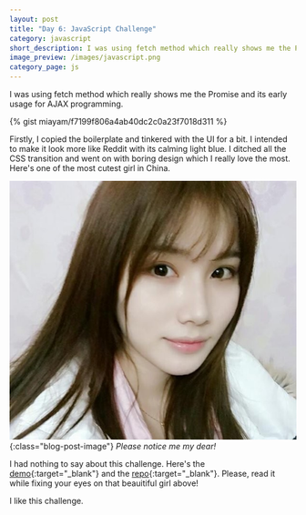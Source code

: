 ```yaml
---
layout: post
title: "Day 6: JavaScript Challenge"
category: javascript
short_description: I was using fetch method which really shows me the Promise and its early usage for AJAX programming.
image_preview: /images/javascript.png
category_page: js
---
```


I was using fetch method which really shows me the Promise and its early usage for AJAX
programming.

{% gist miayam/f7199f806a4ab40dc2c0a23f7018d311 %}

Firstly, I copied the boilerplate and tinkered with the UI for a bit. I intended to make it look more
like Reddit with its calming light blue. I ditched all the CSS transition and went on with boring
design which I really love the most. Here's one of the most cutest girl in China.

![she is also cute](/images/chen.jpg){:class="blog-post-image"}
<em class="description">Please notice me my dear!</em>

I had nothing to say about this challenge. Here's the [demo](/demo_day6){:target="_blank"} and
the [repo](https://github.com/miayam/js30){:target="_blank"}. Please, read it while fixing
your eyes on that beauitiful girl above!

I like this challenge.
